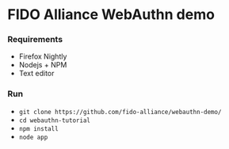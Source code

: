 # FIDO Alliance WebAuthn demo

### Requirements

- Firefox Nightly
- Nodejs + NPM
- Text editor

### Run

- `git clone https://github.com/fido-alliance/webauthn-demo/`
- `cd webauthn-tutorial`
- `npm install`
- `node app`
